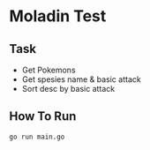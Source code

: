 # Moladin Test

## Task

- Get Pokemons <Done>
- Get spesies name & basic attack <Done>
- Sort desc by basic attack <No>

## How To Run
`go run main.go`